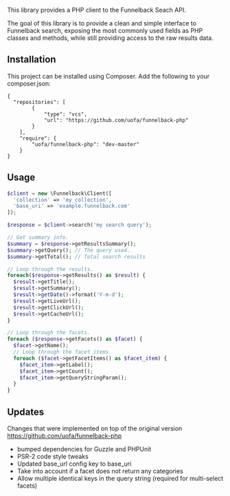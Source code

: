 This library provides a PHP client to the Funnelback Seach API.

The goal of this library is to provide a clean and simple interface to Funnelback
search, exposing the most commonly used fields as PHP classes and methods, while
still providing access to the raw results data.

## Installation

This project can be installed using Composer. Add the following to your composer.json:

```
{
  "repositories": [
        {
            "type": "vcs",
            "url": "https://github.com/uofa/funnelback-php"
        }
    ],
    "require": {
        "uofa/funnelback-php": "dev-master"
    }
}
```

## Usage

```php
$client = new \Funnelback\Client([
  'collection' => 'my_collection',
  'base_uri' => 'example.funnelback.com'
]);

$response = $client->search('my search query');

// Get summary info.
$summary = $response->getResultsSummary();
$summary->getQuery(); // The query used.
$summary->getTotal(); // Total search results

// Loop through the results.
foreach($response->getResults() as $result) {
  $result->getTitle();
  $result->getSummary();
  $result->getDate()->format('Y-m-d');
  $result->getLiveUrl();
  $result->getClickUrl();
  $result->getCacheUrl();
}

// Loop through the facets.
foreach ($response->getFacets() as $facet) {
  $facet->getName();
  // Loop through the facet items.
  foreach ($facet->getFacetItems() as $facet_item) {
    $facet_item->getLabel();
    $facet_item->getCount();
    $facet_item->getQueryStringParam();
  }
}

```

## Updates

Changes that were implemented on top of the original version <https://github.com/uofa/funnelback-php>
- bumped dependencies for Guzzle and PHPUnit
- PSR-2 code style tweaks
- Updated base_url config key to base_uri
- Take into account if a facet does not return any categories
- Allow multiple identical keys in the query string (required for multi-select facets)
